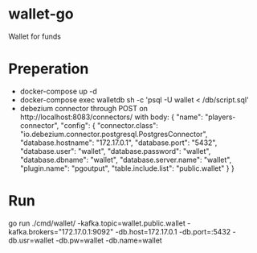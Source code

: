 # wallet-go
Wallet for funds

# Preperation 
 - docker-compose up -d
 - docker-compose exec walletdb sh -c 'psql -U wallet < /db/script.sql'
 - debezium connector through POST on http://localhost:8083/connectors/ 
with body: 
{
    "name": "players-connector",
    "config": {
        "connector.class": "io.debezium.connector.postgresql.PostgresConnector",
        "database.hostname": "172.17.0.1",
        "database.port": "5432",
        "database.user": "wallet",
        "database.password": "wallet",
        "database.dbname": "wallet",
        "database.server.name": "wallet",
        "plugin.name": "pgoutput",
        "table.include.list": "public.wallet"
    }
}

# Run 
go run ./cmd/wallet/ -kafka.topic=wallet.public.wallet -kafka.brokers="172.17.0.1:9092" -db.host=172.17.0.1 -db.port=:5432 -db.usr=wallet -db.pw=wallet -db.name=wallet 
